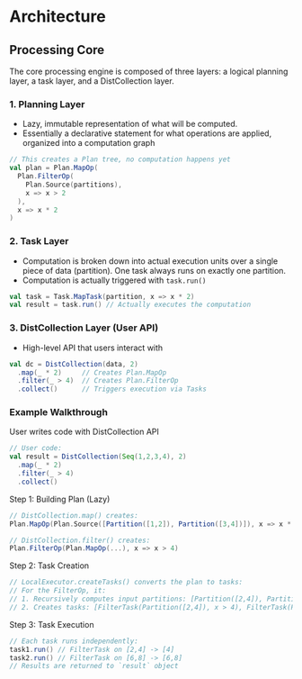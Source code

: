 # Architecture

## Processing Core

The core processing engine is composed of three layers: a logical planning layer, a task layer, and a DistCollection layer.

### 1. Planning Layer

- Lazy, immutable representation of what will be computed.
- Essentially a declarative statement for what operations are applied, organized into a computation graph

```scala
// This creates a Plan tree, no computation happens yet
val plan = Plan.MapOp(
  Plan.FilterOp(
    Plan.Source(partitions), 
    x => x > 2
  ), 
  x => x * 2
)
```

### 2. Task Layer

- Computation is broken down into actual execution units over a single piece of data (partition). One task always runs on exactly one partition.
- Computation is actually triggered with `task.run()`

```scala
val task = Task.MapTask(partition, x => x * 2)
val result = task.run() // Actually executes the computation
```

### 3. DistCollection Layer (User API)

- High-level API that users interact with

```scala
val dc = DistCollection(data, 2)
  .map(_ * 2)     // Creates Plan.MapOp
  .filter(_ > 4)  // Creates Plan.FilterOp
  .collect()      // Triggers execution via Tasks
```

### Example Walkthrough
User writes code with DistCollection API
```scala
// User code:
val result = DistCollection(Seq(1,2,3,4), 2)
  .map(_ * 2)
  .filter(_ > 4)
  .collect()
  ```

Step 1: Building Plan (Lazy)
```scala
// DistCollection.map() creates:
Plan.MapOp(Plan.Source([Partition([1,2]), Partition([3,4])]), x => x * 2)

// DistCollection.filter() creates:
Plan.FilterOp(Plan.MapOp(...), x => x > 4)
```

Step 2: Task Creation
```scala
// LocalExecutor.createTasks() converts the plan to tasks:
// For the FilterOp, it:
// 1. Recursively computes input partitions: [Partition([2,4]), Partition([6,8])]
// 2. Creates tasks: [FilterTask(Partition([2,4]), x > 4), FilterTask(Partition([6,8]), x > 4)]
```

Step 3: Task Execution
```scala
// Each task runs independently:
task1.run() // FilterTask on [2,4] -> [4]
task2.run() // FilterTask on [6,8] -> [6,8]
// Results are returned to `result` object
```